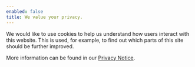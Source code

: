 ```yaml
---
enabled: false
title: We value your privacy.
---
```


We would like to use cookies to help us understand how users interact with this website. This is used, for example, to find out which parts of this site should be further improved.

More information can be found in our [Privacy Notice](www.streamlit.io/privacy-policy).
